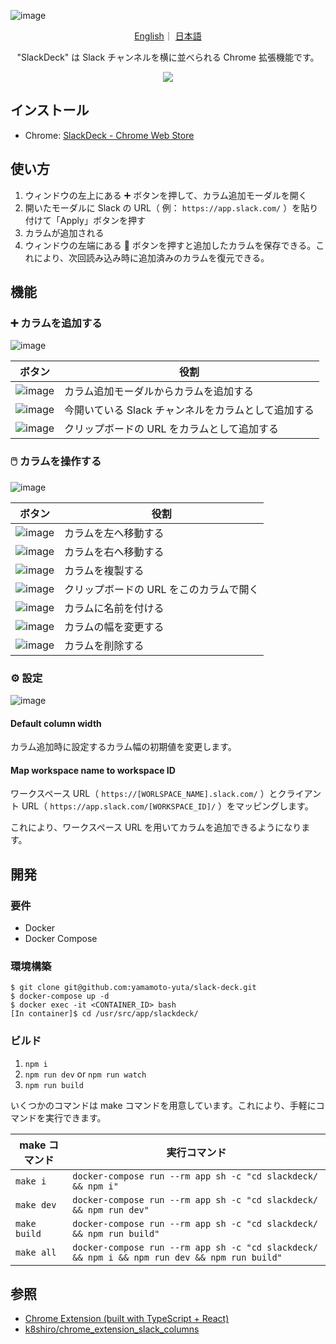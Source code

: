 ![image](https://user-images.githubusercontent.com/55144709/164277089-eb499d5d-0559-4fa7-9bcd-69d76200daa9.png)

<p align="center">
    <a href="README.md">English</a>｜
    <a href="README-ja.md">日本語</a>
</p>

<p align="center">
    "SlackDeck" は Slack チャンネルを横に並べられる Chrome 拡張機能です。
</p>

<div align="center">
<img src="https://user-images.githubusercontent.com/55144709/164062115-9ebbd36c-befe-44c1-8545-a69d5f131334.gif" />
</div>

## インストール

- Chrome: [SlackDeck - Chrome Web Store](https://chrome.google.com/webstore/detail/slackdeck/cocnkjpcbmoopfpmogblnjpjdfcaohod)

## 使い方

1. ウィンドウの左上にある ➕ ボタンを押して、カラム追加モーダルを開く
1. 開いたモーダルに Slack の URL（ 例： `https://app.slack.com/` ）を貼り付けて「Apply」ボタンを押す
1. カラムが追加される
1. ウィンドウの左端にある 💾 ボタンを押すと追加したカラムを保存できる。これにより、次回読み込み時に追加済みのカラムを復元できる。

## 機能

### ➕ カラムを追加する

![image](https://user-images.githubusercontent.com/55144709/164177668-96e11467-654e-48d6-9d6a-2ded6874cc86.png)

| ボタン                                                                                                          | 役割                                                |
| --------------------------------------------------------------------------------------------------------------- | --------------------------------------------------- |
| ![image](https://user-images.githubusercontent.com/55144709/164177789-bc46948e-53a3-4e8e-af7a-00132d4116ef.png) | カラム追加モーダルからカラムを追加する              |
| ![image](https://user-images.githubusercontent.com/55144709/164177914-1194ebd7-7a76-48be-88f7-07a5d0dcdef4.png) | 今開いている Slack チャンネルをカラムとして追加する |
| ![image](https://user-images.githubusercontent.com/55144709/164178115-9f732390-6840-45eb-a354-01ff1fa0afed.png) | クリップボードの URL をカラムとして追加する         |

### 🖱️ カラムを操作する

![image](https://user-images.githubusercontent.com/55144709/164176304-1f12926e-d966-4b86-aad4-9d832b36713b.png)

| ボタン                                                                                                          | 役割                                    |
| --------------------------------------------------------------------------------------------------------------- | --------------------------------------- |
| ![image](https://user-images.githubusercontent.com/55144709/164176634-27035b1e-1e24-4719-8f9f-2fea5f0ae8ef.png) | カラムを左へ移動する                    |
| ![image](https://user-images.githubusercontent.com/55144709/164176767-3767a60d-a4d4-4560-b9e0-d4c8b7caf40c.png) | カラムを右へ移動する                    |
| ![image](https://user-images.githubusercontent.com/55144709/164176924-c3c41b72-86c2-479b-b10a-823dca78385d.png) | カラムを複製する                        |
| ![image](https://user-images.githubusercontent.com/55144709/164177025-bf7df7c0-4ae1-41be-aa9b-89fa89de987b.png) | クリップボードの URL をこのカラムで開く |
| ![image](https://user-images.githubusercontent.com/55144709/164177248-6ce0399c-76b6-4512-a139-ec0d57e6c799.png) | カラムに名前を付ける                    |
| ![image](https://user-images.githubusercontent.com/55144709/164177401-c2767e87-efaa-474c-9da5-c62d3ef83342.png) | カラムの幅を変更する                    |
| ![image](https://user-images.githubusercontent.com/55144709/164177498-b135f78e-76b7-4c33-bce0-41877ea195bc.png) | カラムを削除する                        |

### ⚙️ 設定

![image](https://user-images.githubusercontent.com/55144709/164178884-c037a16d-9f2e-44a3-9fff-953c107fd738.png)

#### Default column width

カラム追加時に設定するカラム幅の初期値を変更します。

#### Map workspace name to workspace ID

ワークスペース URL（ `https://[WORLSPACE_NAME].slack.com/` ）とクライアント URL（ `https://app.slack.com/[WORKSPACE_ID]/` ）をマッピングします。

これにより、ワークスペース URL を用いてカラムを追加できるようになります。

## 開発

### 要件

- Docker
- Docker Compose

### 環境構築

```
$ git clone git@github.com:yamamoto-yuta/slack-deck.git
$ docker-compose up -d
$ docker exec -it <CONTAINER_ID> bash
[In container]$ cd /usr/src/app/slackdeck/
```

### ビルド

1. `npm i`
1. `npm run dev` or `npm run watch`
1. `npm run build`

いくつかのコマンドは make コマンドを用意しています。これにより、手軽にコマンドを実行できます。

| make コマンド | 実行コマンド                                                                                 |
| ------------- | -------------------------------------------------------------------------------------------- |
| `make i`      | `docker-compose run --rm app sh -c "cd slackdeck/ && npm i"`                                 |
| `make dev`    | `docker-compose run --rm app sh -c "cd slackdeck/ && npm run dev"`                           |
| `make build`  | `docker-compose run --rm app sh -c "cd slackdeck/ && npm run build"`                         |
| `make all`    | `docker-compose run --rm app sh -c "cd slackdeck/ && npm i && npm run dev && npm run build"` |

## 参照

- [Chrome Extension (built with TypeScript + React)](https://github.com/martellaj/chrome-extension-react-typescript-boilerplate)
- [k8shiro/chrome_extension_slack_columns](https://github.com/k8shiro/chrome_extension_slack_columns)
